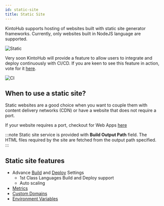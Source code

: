 ```yaml
---
id: static-site
title: Static Site
---
```


KintoHub supports hosting of websites built with static site generator frameworks. Currently, only websites built in NodeJS language are supported.

![Static](/img/features/static-service.png)

Very soon KintoHub will provide a feature to allow users to integrate and deploy continuously with CI/CD. If you are keen to see this feature in action, vote for it [here](https://feedback.kintohub.com/feature-requests/p/cicd).

![CI](/img/features/integration.png)

## When to use a static site?

Static websites are a good choice when you want to couple them with content delivery networks (CDN) or have a website that does not require a port.

If your website requires a port, checkout for Web Apps [here](../service-types/types-web-app.md#static-site)

:::note
Static site service is provided with **Build Output Path** field. The HTML files required by the site are fetched from the output path specified.
:::

## Static site features

- Advance [Build](../features/features-build-settings.md) and [Deploy](../features/features-deploy.md) Settings
  - 1st Class Languages Build and Deploy support
  - Auto scaling
- [Metrics](../features/features-metrics.md)
- [Custom Domains](../features/features-domains.md)
- [Environment Variables](../features/features-environment-variables.md)
